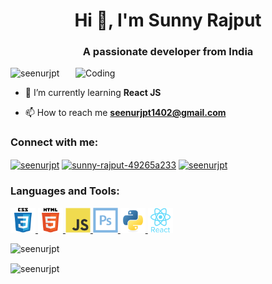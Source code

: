<h1 align="center">Hi 👋, I'm Sunny Rajput</h1>
<h3 align="center">A passionate developer from India</h3>

<img align="right" width="400"
    src="https://camo.githubusercontent.com/97d0c0c4209208d8ec9573c7e213e05872a9f59b703868647b559b77af601cc6/68747470733a2f2f692e70696e696d672e636f6d2f6f726967696e616c732f65382f66342f35332f65386634353334363961336563393765636433353464663436356437333931332e676966"
    alt="Coding" />

<p align="left"> <img src="https://komarev.com/ghpvc/?username=seenurjpt&label=Profile%20views&color=0e75b6&style=flat"
        alt="seenurjpt" /> </p>

- 🌱 I’m currently learning **React JS**

- 📫 How to reach me **seenurjpt1402@gmail.com**

<h3 align="left">Connect with me:</h3>
<p align="left">
    <a href="https://twitter.com/seenurjpt" target="blank"><img align="center"
            src="https://raw.githubusercontent.com/rahuldkjain/github-profile-readme-generator/master/src/images/icons/Social/twitter.svg"
            alt="seenurjpt" height="30" width="40" /></a>
    <a href="https://linkedin.com/in/sunny-rajput-49265a233" target="blank"><img align="center"
            src="https://raw.githubusercontent.com/rahuldkjain/github-profile-readme-generator/master/src/images/icons/Social/linked-in-alt.svg"
            alt="sunny-rajput-49265a233" height="30" width="40" /></a>
    <a href="https://instagram.com/seenurjpt" target="blank"><img align="center"
            src="https://raw.githubusercontent.com/rahuldkjain/github-profile-readme-generator/master/src/images/icons/Social/instagram.svg"
            alt="seenurjpt" height="30" width="40" /></a>
</p>

<h3 align="left">Languages and Tools:</h3>
<p align="left"> <a href="https://www.w3schools.com/css/" target="_blank" rel="noreferrer"> <img
            src="https://raw.githubusercontent.com/devicons/devicon/master/icons/css3/css3-original-wordmark.svg"
            alt="css3" width="40" height="40" /> </a> <a href="https://www.w3.org/html/" target="_blank"
        rel="noreferrer"> <img
            src="https://raw.githubusercontent.com/devicons/devicon/master/icons/html5/html5-original-wordmark.svg"
            alt="html5" width="40" height="40" /> </a> <a href="https://developer.mozilla.org/en-US/docs/Web/JavaScript"
        target="_blank" rel="noreferrer"> <img
            src="https://raw.githubusercontent.com/devicons/devicon/master/icons/javascript/javascript-original.svg"
            alt="javascript" width="40" height="40" /> </a> <a href="https://www.photoshop.com/en" target="_blank"
        rel="noreferrer"> <img
            src="https://raw.githubusercontent.com/devicons/devicon/master/icons/photoshop/photoshop-line.svg"
            alt="photoshop" width="40" height="40" /> </a> <a href="https://www.python.org" target="_blank"
        rel="noreferrer"> <img
            src="https://raw.githubusercontent.com/devicons/devicon/master/icons/python/python-original.svg"
            alt="python" width="40" height="40" /> </a> <a href="https://reactjs.org/" target="_blank" rel="noreferrer">
        <img src="https://raw.githubusercontent.com/devicons/devicon/master/icons/react/react-original-wordmark.svg"
            alt="react" width="40" height="40" /> </a> </p>

<p><img align="left"
        src="https://github-readme-stats.vercel.app/api/top-langs?username=seenurjpt&show_icons=true&locale=en&layout=compact"
        alt="seenurjpt" /></p>
<br>
<p><img align="center" src="https://github-readme-streak-stats.herokuapp.com/?user=seenurjpt&" alt="seenurjpt" /></p>
